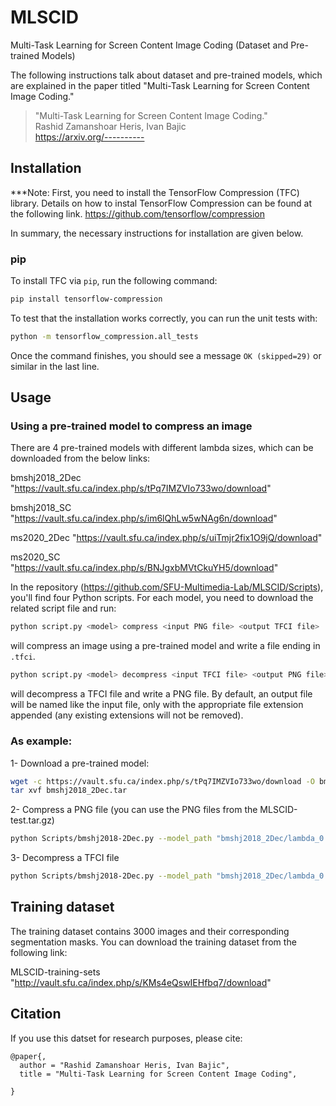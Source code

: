 # MLSCID


Multi-Task Learning for Screen Content Image Coding (Dataset and Pre-trained Models)

The following instructions talk about dataset and pre-trained models, which are explained in the paper titled "Multi-Task Learning for Screen Content Image Coding."

> "Multi-Task Learning for Screen Content Image Coding."<br />
> Rashid Zamanshoar Heris, Ivan Bajic <br />
> https://arxiv.org/----------





## Installation

***Note: First, you need to install the TensorFlow Compression (TFC) library. Details on how to instal TensorFlow Compression can be found at the following link.
https://github.com/tensorflow/compression

In summary, the necessary instructions for installation are given below.

### pip

To install TFC via `pip`, run the following command:

```bash
pip install tensorflow-compression
```

To test that the installation works correctly, you can run the unit tests with:

```bash
python -m tensorflow_compression.all_tests
```

Once the command finishes, you should see a message ```OK (skipped=29)``` or
similar in the last line.

## Usage
### Using a pre-trained model to compress an image
There are 4 pre-trained models with different lambda sizes, which can be downloaded from the below links:

bmshj2018_2Dec	"https://vault.sfu.ca/index.php/s/tPq7IMZVIo733wo/download"

bmshj2018_SC	"https://vault.sfu.ca/index.php/s/im6lQhLw5wNAg6n/download"

ms2020_2Dec		"https://vault.sfu.ca/index.php/s/uiTmjr2fix1O9jQ/download"

ms2020_SC		"https://vault.sfu.ca/index.php/s/BNJgxbMVtCkuYH5/download"



In the repository (https://github.com/SFU-Multimedia-Lab/MLSCID/Scripts), you'll find four Python scripts. For each model, you need to download the related script file and run:


```bash
python script.py <model> compress <input PNG file> <output TFCI file>
```
will compress an image using a pre-trained model and write a file ending in
`.tfci`. 


```bash
python script.py <model> decompress <input TFCI file> <output PNG file>
```

will decompress a TFCI file and write a PNG file. By default, an output file
will be named like the input file, only with the appropriate file extension
appended (any existing extensions will not be removed).


### As example:

1- Download a pre-trained model: 
```bash
wget -c https://vault.sfu.ca/index.php/s/tPq7IMZVIo733wo/download -O bmshj2018_2Dec.tar
tar xvf bmshj2018_2Dec.tar
```

2- Compress a PNG file (you can use the PNG files from the MLSCID-test.tar.gz)
```bash
python Scripts/bmshj2018-2Dec.py --model_path "bmshj2018_2Dec/lambda_0.01/bmshj2018/" compress MLSCID-test/SC_N_110.png TFCI-files/SC_N_110.png.tfci
```

3- Decompress a TFCI file
```bash
python Scripts/bmshj2018-2Dec.py --model_path "bmshj2018_2Dec/lambda_0.01/bmshj2018/" decompress TFCI-files/SC_N_110.png.tfci Reconstructed_Images/Rec_SC_N_110.png
```

## Training dataset

The training dataset contains 3000 images and their corresponding segmentation masks. You can download the training dataset from the following link:

MLSCID-training-sets "http://vault.sfu.ca/index.php/s/KMs4eQswIEHfbq7/download"



## Citation

If you use this datset for research purposes, please cite:
```
@paper{,
  author = "Rashid Zamanshoar Heris, Ivan Bajic",
  title = "Multi-Task Learning for Screen Content Image Coding",
  
}
